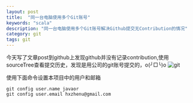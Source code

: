 ```yaml
---
layout: post
title:  "同一台电脑使用多个Git账号"
keywords: "scala"
description: "同一台电脑使用多个Git账号解决Github提交无Contribution的情况"
category: git
tags: git
---
```


今天写了文章post到github上发现github并没有记录contribution,使用sourceTree查看提交历史，发现是用公司的git账号提交的，o(╯□╰)o
![git](http://i4.tietuku.com/029904b6b173d5d5.png)

使用下面命令设置本项目中的用户和邮箱

    git config user.name javaor
    git config user.email hxzhenu@gmail.com

